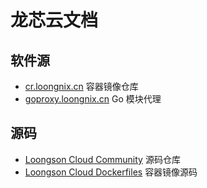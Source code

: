 # 龙芯云文档

## 软件源
- [cr.loongnix.cn](http://cr.loongnix.cn)  容器镜像仓库
- [goproxy.loongnix.cn](http://goproxy.loongnix.cn) Go 模块代理

## 源码
- [Loongson Cloud Community](https://github.com/Loongson-Cloud-Community/) 源码仓库
- [Loongson Cloud Dockerfiles](https://github.com/Loongson-Cloud-Community/dockerfiles) 容器镜像源码
